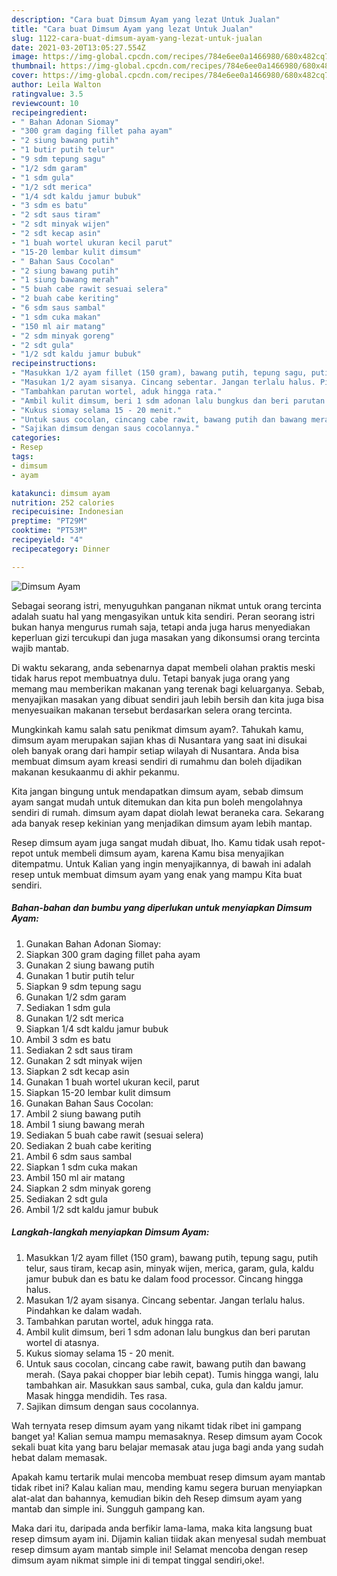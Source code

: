 ```yaml
---
description: "Cara buat Dimsum Ayam yang lezat Untuk Jualan"
title: "Cara buat Dimsum Ayam yang lezat Untuk Jualan"
slug: 1122-cara-buat-dimsum-ayam-yang-lezat-untuk-jualan
date: 2021-03-20T13:05:27.554Z
image: https://img-global.cpcdn.com/recipes/784e6ee0a1466980/680x482cq70/dimsum-ayam-foto-resep-utama.jpg
thumbnail: https://img-global.cpcdn.com/recipes/784e6ee0a1466980/680x482cq70/dimsum-ayam-foto-resep-utama.jpg
cover: https://img-global.cpcdn.com/recipes/784e6ee0a1466980/680x482cq70/dimsum-ayam-foto-resep-utama.jpg
author: Leila Walton
ratingvalue: 3.5
reviewcount: 10
recipeingredient:
- " Bahan Adonan Siomay"
- "300 gram daging fillet paha ayam"
- "2 siung bawang putih"
- "1 butir putih telur"
- "9 sdm tepung sagu"
- "1/2 sdm garam"
- "1 sdm gula"
- "1/2 sdt merica"
- "1/4 sdt kaldu jamur bubuk"
- "3 sdm es batu"
- "2 sdt saus tiram"
- "2 sdt minyak wijen"
- "2 sdt kecap asin"
- "1 buah wortel ukuran kecil parut"
- "15-20 lembar kulit dimsum"
- " Bahan Saus Cocolan"
- "2 siung bawang putih"
- "1 siung bawang merah"
- "5 buah cabe rawit sesuai selera"
- "2 buah cabe keriting"
- "6 sdm saus sambal"
- "1 sdm cuka makan"
- "150 ml air matang"
- "2 sdm minyak goreng"
- "2 sdt gula"
- "1/2 sdt kaldu jamur bubuk"
recipeinstructions:
- "Masukkan 1/2 ayam fillet (150 gram), bawang putih, tepung sagu, putih telur, saus tiram, kecap asin, minyak wijen, merica, garam, gula, kaldu jamur bubuk dan es batu ke dalam food processor. Cincang hingga halus."
- "Masukan 1/2 ayam sisanya. Cincang sebentar. Jangan terlalu halus. Pindahkan ke dalam wadah."
- "Tambahkan parutan wortel, aduk hingga rata."
- "Ambil kulit dimsum, beri 1 sdm adonan lalu bungkus dan beri parutan wortel di atasnya."
- "Kukus siomay selama 15 - 20 menit."
- "Untuk saus cocolan, cincang cabe rawit, bawang putih dan bawang merah. (Saya pakai chopper biar lebih cepat). Tumis hingga wangi, lalu tambahkan air. Masukkan saus sambal, cuka, gula dan kaldu jamur. Masak hingga mendidih. Tes rasa."
- "Sajikan dimsum dengan saus cocolannya."
categories:
- Resep
tags:
- dimsum
- ayam

katakunci: dimsum ayam 
nutrition: 252 calories
recipecuisine: Indonesian
preptime: "PT29M"
cooktime: "PT53M"
recipeyield: "4"
recipecategory: Dinner

---
```



![Dimsum Ayam](https://img-global.cpcdn.com/recipes/784e6ee0a1466980/680x482cq70/dimsum-ayam-foto-resep-utama.jpg)

Sebagai seorang istri, menyuguhkan panganan nikmat untuk orang tercinta adalah suatu hal yang mengasyikan untuk kita sendiri. Peran seorang istri bukan hanya mengurus rumah saja, tetapi anda juga harus menyediakan keperluan gizi tercukupi dan juga masakan yang dikonsumsi orang tercinta wajib mantab.

Di waktu  sekarang, anda sebenarnya dapat membeli olahan praktis meski tidak harus repot membuatnya dulu. Tetapi banyak juga orang yang memang mau memberikan makanan yang terenak bagi keluarganya. Sebab, menyajikan masakan yang dibuat sendiri jauh lebih bersih dan kita juga bisa menyesuaikan makanan tersebut berdasarkan selera orang tercinta. 



Mungkinkah kamu salah satu penikmat dimsum ayam?. Tahukah kamu, dimsum ayam merupakan sajian khas di Nusantara yang saat ini disukai oleh banyak orang dari hampir setiap wilayah di Nusantara. Anda bisa membuat dimsum ayam kreasi sendiri di rumahmu dan boleh dijadikan makanan kesukaanmu di akhir pekanmu.

Kita jangan bingung untuk mendapatkan dimsum ayam, sebab dimsum ayam sangat mudah untuk ditemukan dan kita pun boleh mengolahnya sendiri di rumah. dimsum ayam dapat diolah lewat beraneka cara. Sekarang ada banyak resep kekinian yang menjadikan dimsum ayam lebih mantap.

Resep dimsum ayam juga sangat mudah dibuat, lho. Kamu tidak usah repot-repot untuk membeli dimsum ayam, karena Kamu bisa menyajikan ditempatmu. Untuk Kalian yang ingin menyajikannya, di bawah ini adalah resep untuk membuat dimsum ayam yang enak yang mampu Kita buat sendiri.

<!--inarticleads1-->

##### Bahan-bahan dan bumbu yang diperlukan untuk menyiapkan Dimsum Ayam:

1. Gunakan  Bahan Adonan Siomay:
1. Siapkan 300 gram daging fillet paha ayam
1. Gunakan 2 siung bawang putih
1. Gunakan 1 butir putih telur
1. Siapkan 9 sdm tepung sagu
1. Gunakan 1/2 sdm garam
1. Sediakan 1 sdm gula
1. Gunakan 1/2 sdt merica
1. Siapkan 1/4 sdt kaldu jamur bubuk
1. Ambil 3 sdm es batu
1. Sediakan 2 sdt saus tiram
1. Gunakan 2 sdt minyak wijen
1. Siapkan 2 sdt kecap asin
1. Gunakan 1 buah wortel ukuran kecil, parut
1. Siapkan 15-20 lembar kulit dimsum
1. Gunakan  Bahan Saus Cocolan:
1. Ambil 2 siung bawang putih
1. Ambil 1 siung bawang merah
1. Sediakan 5 buah cabe rawit (sesuai selera)
1. Sediakan 2 buah cabe keriting
1. Ambil 6 sdm saus sambal
1. Siapkan 1 sdm cuka makan
1. Ambil 150 ml air matang
1. Siapkan 2 sdm minyak goreng
1. Sediakan 2 sdt gula
1. Ambil 1/2 sdt kaldu jamur bubuk




<!--inarticleads2-->

##### Langkah-langkah menyiapkan Dimsum Ayam:

1. Masukkan 1/2 ayam fillet (150 gram), bawang putih, tepung sagu, putih telur, saus tiram, kecap asin, minyak wijen, merica, garam, gula, kaldu jamur bubuk dan es batu ke dalam food processor. Cincang hingga halus.
1. Masukan 1/2 ayam sisanya. Cincang sebentar. Jangan terlalu halus. Pindahkan ke dalam wadah.
1. Tambahkan parutan wortel, aduk hingga rata.
1. Ambil kulit dimsum, beri 1 sdm adonan lalu bungkus dan beri parutan wortel di atasnya.
1. Kukus siomay selama 15 - 20 menit.
1. Untuk saus cocolan, cincang cabe rawit, bawang putih dan bawang merah. (Saya pakai chopper biar lebih cepat). Tumis hingga wangi, lalu tambahkan air. Masukkan saus sambal, cuka, gula dan kaldu jamur. Masak hingga mendidih. Tes rasa.
1. Sajikan dimsum dengan saus cocolannya.




Wah ternyata resep dimsum ayam yang nikamt tidak ribet ini gampang banget ya! Kalian semua mampu memasaknya. Resep dimsum ayam Cocok sekali buat kita yang baru belajar memasak atau juga bagi anda yang sudah hebat dalam memasak.

Apakah kamu tertarik mulai mencoba membuat resep dimsum ayam mantab tidak ribet ini? Kalau kalian mau, mending kamu segera buruan menyiapkan alat-alat dan bahannya, kemudian bikin deh Resep dimsum ayam yang mantab dan simple ini. Sungguh gampang kan. 

Maka dari itu, daripada anda berfikir lama-lama, maka kita langsung buat resep dimsum ayam ini. Dijamin kalian tiidak akan menyesal sudah membuat resep dimsum ayam mantab simple ini! Selamat mencoba dengan resep dimsum ayam nikmat simple ini di tempat tinggal sendiri,oke!.

